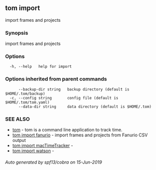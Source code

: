 ## tom import

import frames and projects

### Synopsis

import frames and projects

### Options

```
  -h, --help   help for import
```

### Options inherited from parent commands

```
      --backup-dir string   backup directory (default is $HOME/.tom/backup)
  -c, --config string       config file (default is $HOME/.tom/tom.yaml)
      --data-dir string     data directory (default is $HOME/.tom)
```

### SEE ALSO

* [tom](tom.md)	 - tom is a command line application to track time.
* [tom import fanurio](tom_import_fanurio.md)	 - import frames and projects from Fanurio CSV output
* [tom import macTimeTracker](tom_import_macTimeTracker.md)	 - 
* [tom import watson](tom_import_watson.md)	 - 

###### Auto generated by spf13/cobra on 15-Jun-2019
